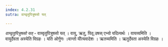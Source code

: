 ```yaml
---
index: 4.2.31
sutra: वाय्वृतुपित्रुषसो यत्

---
```

_वाय्वृतुपित्रुषसो यत्_ - वाय्वृतुपित्रुषसो यत् । वायु, ऋतु, पितृ,उषस् एभ्यो यदित्यर्थः । वायव्यमिति । वायुर्देवता अस्येति विग्रहः । यति ओर्गुणः ।वान्तो यी॑त्यवादेशः । ऋतव्यमिति । ऋतुर्देवता अस्येति विग्रहः ।
